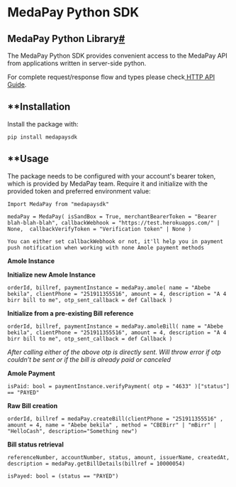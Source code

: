 <!-- Output copied to clipboard! -->

<!-----
NEW: Check the "Suppress top comment" option to remove this info from the output.

Conversion time: 0.336 seconds.


Using this Markdown file:

1. Paste this output into your source file.
2. See the notes and action items below regarding this conversion run.
3. Check the rendered output (headings, lists, code blocks, tables) for proper
   formatting and use a linkchecker before you publish this page.

Conversion notes:

* Docs to Markdown version 1.0β29
* Thu Oct 29 2020 01:59:36 GMT-0700 (PDT)
* Source doc: MedaPay Python SDK
* Tables are currently converted to HTML tables.
----->

# **MedaPay Python SDK**


## **MedaPay Python Library[#](https://developer.pay.meda.chat/docs/nodejs-sdk#medapay-nodejs-library)**

The MedaPay Python SDK provides convenient access to the MedaPay API from applications written in server-side python.

For complete request/response flow and types please check[ HTTP API Guide](https://developer.pay.meda.chat/docs/).


## **Installation

Install the package with:

```
pip install medapaysdk
```


## **Usage

The package needs to be configured with your account's bearer token, which is provided by MedaPay team. Require it and initialize with the provided token and preferred environment value:


```
Import MedaPay from "medapaysdk"

medaPay = MedaPay( isSandBox = True, merchantBearerToken = "Bearer blah-blah-blah", callbackWebhook = "https://test.herokuapps.com/" | None,  callbackVerifyToken = "Verification token" | None )
```



```
You can either set callbackWebhook or not, it'll help you in payment push notification when working with none Amole payment methods
```


**Amole Instance**

**Initialize new Amole Instance**

```
orderId, billref, paymentInstance = medaPay.amole( name = "Abebe bekila", clientPhone = "251911355516", amount = 4, description = "A 4 birr bill to me", otp_sent_callback = def Callback )
```


**Initialize from a pre-existing Bill reference**

```
orderId, billref, paymentInstance = medaPay.amoleBill( name = "Abebe bekila", clientPhone = "251911355516", amount = 4, description = "A 4 birr bill to me", otp_sent_callback = def Callback )
```


_After calling either of the above otp is directly sent. Will throw error if otp couldn’t be sent or if the bill is already paid or canceled_

**Amole Payment**

```
isPaid: bool = paymentInstance.verifyPayment( otp = "4633" )["status"] == "PAYED"
```


**Raw Bill creation**

```
orderId, billref = medaPay.createBill(clientPhone = "251911355516" , amount = 4, name = "Abebe bekila" , method = "CBEBirr" | "mBirr" | "HelloCash", description="Something new")
```


**Bill status retrieval**

```
referenceNumber, accountNumber, status, amount, issuerName, createdAt, description = medaPay.getBillDetails(billref = 10000054)

isPayed: bool = (status == "PAYED")
```

